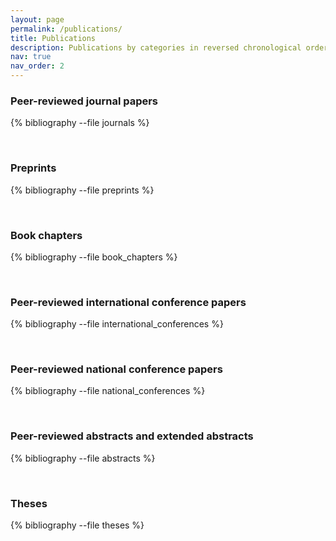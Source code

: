```yaml
---
layout: page
permalink: /publications/
title: Publications
description: Publications by categories in reversed chronological order. Generated by jekyll-scholar.
nav: true
nav_order: 2
---
```




<!-- _pages/publications.md -->
### Peer-reviewed journal papers
<div class="publications">

{% bibliography --file journals %}

</div>

<br>

### Preprints

<div class="publications">

{% bibliography --file preprints %}

</div>

<br>

### Book chapters
<div class="publications">

{% bibliography --file book_chapters %}

</div>

<br>

### Peer-reviewed international conference papers

<div class="publications">

{% bibliography --file international_conferences %}

</div>

<br>

### Peer-reviewed national conference papers

<div class="publications">

{% bibliography --file national_conferences %}

</div>

<br>

### Peer-reviewed abstracts and extended abstracts

<div class="publications">

{% bibliography --file abstracts %}

</div>

<br>

### Theses

<div class="publications">

{% bibliography --file theses %}

</div>